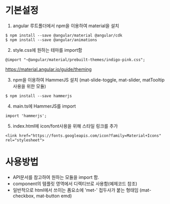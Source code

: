 # 기본설정

1. angular 루트폴더에서 npm을 이용하여 material을 설치
```
$ npm install --save @angular/material @angular/cdk
$ npm install --save @angular/animations
```

2. style.css에 원하는 테마를 import함
```
@import "~@angular/material/prebuilt-themes/indigo-pink.css";
```
https://material.angular.io/guide/theming 

3. npm을 이용하여 HammerJS 설치 (mat-slide-toggle, mat-slider, matTooltip 사용을 위한 모듈)
```
$ npm install --save hammerjs
```

4. main.ts에 HammerJS를 import
```
import 'hammerjs';
```

5. index.html에 icon/font사용을 위해 스타일 링크를 추가
```
<link href="https://fonts.googleapis.com/icon?family=Material+Icons" rel="stylesheet">
```

# 사용방법
* API문서를 참고하여 원하는 모듈을 import 함.
* component의 템플릿 영역에서 디렉티브로 사용함(예제코드 참조)
* 일반적으로 html에서 쓰이는 폼요소에 'met-' 접두사가 붙는 형태임 (mat-checkbox, mat-button emd)